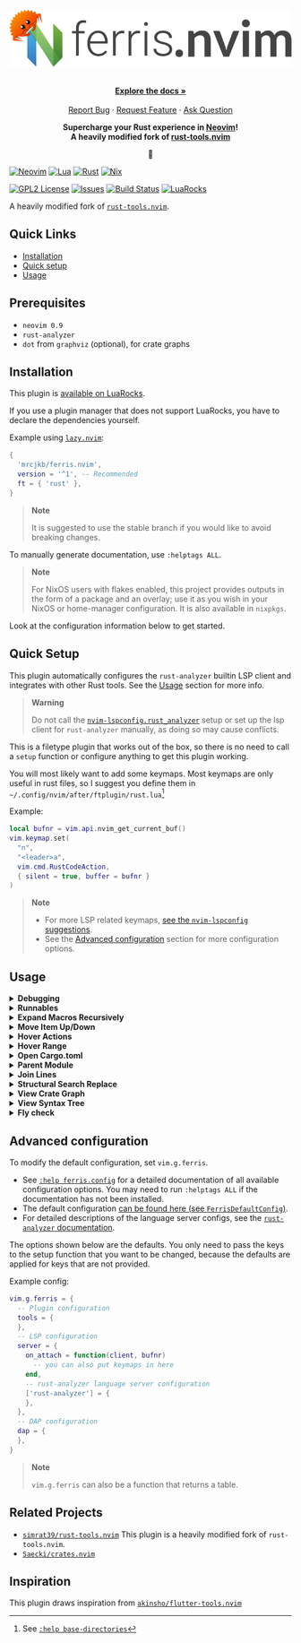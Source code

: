 <!-- markdownlint-disable -->
<br />
<div align="center">
  <a href="https://github.com/mrcjkb/ferris.nvim">
    <img src="./nvim-ferris.svg" alt="ferris.nvim">
  </a>
  <p align="center">
    <br />
    <a href="./doc/ferris.txt"><strong>Explore the docs »</strong></a>
    <br />
    <br />
    <a href="https://github.com/mrcjkb/ferris.nvim/issues/new?assignees=&labels=bug&projects=&template=bug_report.yml">Report Bug</a>
    ·
    <a href="https://github.com/mrcjkb/ferris.nvim/issues/new?assignees=&labels=enhancement&projects=&template=feature_request.yml">Request Feature</a>
    ·
    <a href="https://github.com/mrcjkb/ferris.nvim/discussions/new?category=q-a">Ask Question</a>
  </p>
  <p>
    <strong>
      Supercharge your Rust experience in <a href="https://neovim.io/">Neovim</a>!<br />
      A heavily modified fork of <a href="https://github.com/simrat39/rust-tools.nvim">rust-tools.nvim</a><br />
    </strong>
  </p>
  <p>🦀</p>
</div>
<!-- markdownlint-restore -->

[![Neovim][neovim-shield]][neovim-url]
[![Lua][lua-shield]][lua-url]
[![Rust][rust-shield]][rust-url]
[![Nix][nix-shield]][nix-url]

[![GPL2 License][license-shield]][license-url]
[![Issues][issues-shield]][issues-url]
[![Build Status][ci-shield]][ci-url]
[![LuaRocks][luarocks-shield]][luarocks-url]

A heavily modified fork of [`rust-tools.nvim`](https://github.com/Saecki/crates.nvim).

## Quick Links

- [Installation](#installation)
- [Quick setup](#quick-setup)
- [Usage](#usage)

## Prerequisites

- `neovim 0.9`
- `rust-analyzer`
- `dot` from `graphviz` (optional), for crate graphs

## Installation

This plugin is [available on LuaRocks][luarocks-url].

If you use a plugin manager that does not support LuaRocks,
you have to declare the dependencies yourself.

Example using [`lazy.nvim`](https://github.com/folke/lazy.nvim):

```lua
{
  'mrcjkb/ferris.nvim',
  version = '^1', -- Recommended
  ft = { 'rust' },
}
```

>**Note**
>
>It is suggested to use the stable branch if you would like to avoid breaking changes.

To manually generate documentation, use `:helptags ALL`.

>**Note**
>
> For NixOS users with flakes enabled, this project provides outputs in the
> form of a package and an overlay; use it as you wish in your NixOS or
> home-manager configuration.
> It is also available in `nixpkgs`.

Look at the configuration information below to get started.

## Quick Setup

This plugin automatically configures the `rust-analyzer` builtin LSP
client and integrates with other Rust tools.
See the [Usage](#usage) section for more info.

>**Warning**
>
> Do not call the [`nvim-lspconfig.rust_analyzer`](https://github.com/neovim/nvim-lspconfig)
> setup or set up the lsp client for `rust-analyzer` manually,
> as doing so may cause conflicts.

This is a filetype plugin that works out of the box,
so there is no need to call a `setup` function or configure anything
to get this plugin working.

You will most likely want to add some keymaps.
Most keymaps are only useful in rust files,
so I suggest you define them in `~/.config/nvim/after/ftplugin/rust.lua`[^1]

[^1]: See [`:help base-directories`](https://neovim.io/doc/user/starting.html#base-directories)

Example:

```lua
local bufnr = vim.api.nvim_get_current_buf()
vim.keymap.set(
  "n", 
  "<leader>a", 
  vim.cmd.RustCodeAction, 
  { silent = true, buffer = bufnr }
)
```

>**Note**
>
> - For more LSP related keymaps, [see the `nvim-lspconfig` suggestions](https://github.com/neovim/nvim-lspconfig#suggested-configuration).
> - See the [Advanced configuration](#advanced-configuration) section
for more configuration options.

## Usage

<!-- markdownlint-disable -->
<details>
  <summary>
	<b>Debugging</b>
  </summary>
  
  ![debugging](https://github.com/simrat39/rust-tools-demos/raw/master/rust-tools-debug.gif)
</details>

<details>
  <summary>
	<b>Runnables</b>
  </summary>
  
  ![runnables](https://github.com/simrat39/rust-tools-demos/raw/master/runnables.gif)
  ```vimscript
  :RustRunnables
  ```
</details>

<details>
  <summary>
	<b>Expand Macros Recursively</b>
  </summary>
  
  ![expand macros](https://github.com/simrat39/rust-tools-demos/raw/master/expand_macros_recursively.gif)
  ```vimscript
  :RustExpandMacro  
  ```
</details>

<details>
  <summary>
	<b>Move Item Up/Down</b>
  </summary>
  
  ![move items](https://github.com/simrat39/rust-tools-demos/raw/master/move_item.gif)
  ```vimscript
  :RustMoveItemUp    
  :RustMoveItemDown    
```
</details>

<details>
  <summary>
	<b>Hover Actions</b>
  </summary>
  
 ![hover actions](https://github.com/simrat39/rust-tools-demos/raw/master/hover_actions.gif)
 Note: To activate hover actions, run the command twice. This will move you into the window, then press enter on the selection you want. Alternatively, you can set ```auto_focus``` to true in your config and you will automatically enter the hover actions window.
 ```vimscript
 :RustHoverActions 
 ```
</details>

<details>
  <summary>
	<b>Hover Range</b>
  </summary>

  ```vimscript
  :RustHoverRange 
  ```
</details>

<details>
  <summary>
	<b>Open Cargo.toml</b>
  </summary>
  
  ![open cargo](https://github.com/simrat39/rust-tools-demos/raw/master/open_cargo_toml.gif)
  ```vimscript
  :RustOpenCargo
  ```
</details>

<details>
  <summary>
	<b>Parent Module</b>
  </summary>
  
  ![parent module](https://github.com/simrat39/rust-tools-demos/raw/master/parent_module.gif)
  ```vimscript
  :RustParentModule 
  ```
</details>

<details>
  <summary>
	<b>Join Lines</b>
  </summary>
  
  ![join lines](https://github.com/simrat39/rust-tools-demos/raw/master/join_lines.gif)
  ```vimscript
  :RustJoinLines  
  ```
</details>

<details>
  <summary>
	<b>Structural Search Replace</b>
  </summary>
  
  ```vimscript
  :RustSSR [query]
  ```
</details>

<details>
  <summary>
	<b>View Crate Graph</b>
  </summary>
  
  ```vimscript
  :RustViewCrateGraph [backend [output]]
  ```
</details>

<details>
  <summary>
	<b>View Syntax Tree</b>
  </summary>
  
  ```vimscript
  :RustSyntaxTree
  ```
</details>

<details>
  <summary>
	<b>Fly check</b>
  </summary>

  Run `cargo check` or another compatible command (f.x. `clippy`) 
  in a background thread and provide LSP diagnostics based on 
  the output of the command.

  Useful in large projects where running `cargo check` on each save
  can be costly.
  
  ```vimscript
  :RustFlyCheck
  ```
</details>

<!-- markdownlint-restore -->

## Advanced configuration

To modify the default configuration, set `vim.g.ferris`.

- See [`:help ferris.config`](./doc/ferris.txt) for a detailed
  documentation of all available configuration options.
  You may need to run `:helptags ALL` if the documentation has not been installed.
- The default configuration [can be found here (see `FerrisDefaultConfig`)](./lua/ferris/config/internal.lua).
- For detailed descriptions of the language server configs,
  see the [`rust-analyzer` documentation](https://rust-analyzer.github.io/manual.html#configuration).

The options shown below are the defaults.
You only need to pass the keys to the setup function
that you want to be changed, because the defaults
are applied for keys that are not provided.

Example config:

```lua
vim.g.ferris = {
  -- Plugin configuration
  tools = {
  },
  -- LSP configuration
  server = {
    on_attach = function(client, bufnr)
      -- you can also put keymaps in here
    end,
    -- rust-analyzer language server configuration
    ['rust-analyzer'] = {
    },
  },
  -- DAP configuration
  dap = {
  },
}
```

> **Note**
>
> `vim.g.ferris` can also be a function that returns
> a table.

## Related Projects

- [`simrat39/rust-tools.nvim`](https://github.com/simrat39/rust-tools.nvim)
  This plugin is a heavily modified fork of `rust-tools.nvim`.
- [`Saecki/crates.nvim`](https://github.com/Saecki/crates.nvim)

## Inspiration

This plugin draws inspiration from [`akinsho/flutter-tools.nvim`](https://github.com/akinsho/flutter-tools.nvim)

<!-- markdownlint-disable -->
<!-- prettier-ignore-end -->

<!-- MARKDOWN LINKS & IMAGES -->
[neovim-shield]: https://img.shields.io/badge/NeoVim-%2357A143.svg?&style=for-the-badge&logo=neovim&logoColor=white
[neovim-url]: https://neovim.io/
[lua-shield]: https://img.shields.io/badge/lua-%232C2D72.svg?style=for-the-badge&logo=lua&logoColor=white
[lua-url]: https://www.lua.org/
[nix-shield]: https://img.shields.io/badge/nix-0175C2?style=for-the-badge&logo=NixOS&logoColor=white
[nix-url]: https://nixos.org/
[rust-shield]: https://img.shields.io/badge/Rust-000000?style=for-the-badge&logo=rust&logoColor=white
[rust-url]: https://www.rust-lang.org/
[issues-shield]: https://img.shields.io/github/issues/mrcjkb/ferris.nvim.svg?style=for-the-badge
[issues-url]: https://github.com/mrcjkb/ferris.nvim/issues
[license-shield]: https://img.shields.io/github/license/mrcjkb/ferris.nvim.svg?style=for-the-badge
[license-url]: https://github.com/mrcjkb/ferris.nvim/blob/master/LICENSE
[ci-shield]: https://img.shields.io/github/actions/workflow/status/mrcjkb/ferris.nvim/nix-build.yml?style=for-the-badge
[ci-url]: https://github.com/mrcjkb/ferris.nvim/actions/workflows/nix-build.yml
[luarocks-shield]: https://img.shields.io/luarocks/v/MrcJkb/ferris.nvim?logo=lua&color=purple&style=for-the-badge
[luarocks-url]: https://luarocks.org/modules/MrcJkb/ferris.nvim

